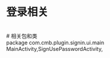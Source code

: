 # 登录相关
<br>
# 相关包和类
<br>
package com.cmb.plugin.signin.ui.main
<br>
MainActivity,SignUsePasswordActivity,
